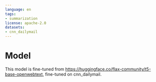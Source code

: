 ```yaml
---
language: en
tags:
- summarization
license: apache-2.0
datasets:
- cnn_dailymail
---
```

# Model
This model is fine-tuned from https://huggingface.co/flax-community/t5-base-openwebtext, fine-tuned on cnn_dailymail.

